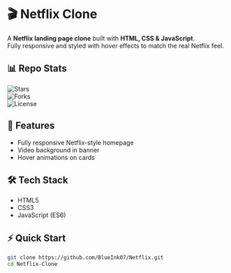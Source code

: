 # 🎬 Netflix Clone

A **Netflix landing page clone** built with **HTML, CSS & JavaScript**.  
Fully responsive and styled with hover effects to match the real Netflix feel.

## 📊 Repo Stats
![Stars](https://img.shields.io/github/stars/BlueInk07/Netflix?style=social)  
![Forks](https://img.shields.io/github/forks/BlueInk07/Netflix?style=social)  
![License](https://img.shields.io/github/license/BlueInk07/Netflix)

## 🚀 Features
- Fully responsive Netflix-style homepage  
- Video background in banner  
- Hover animations on cards  

## 🛠️ Tech Stack
- HTML5  
- CSS3  
- JavaScript (ES6)  

## ⚡ Quick Start
```bash
git clone https://github.com/BlueInk07/Netflix.git
cd Netflix-Clone
